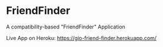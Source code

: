 # FriendFinder
A compatibility-based "FriendFinder" Application

Live App on Heroku: https://gio-friend-finder.herokuapp.com/ 
